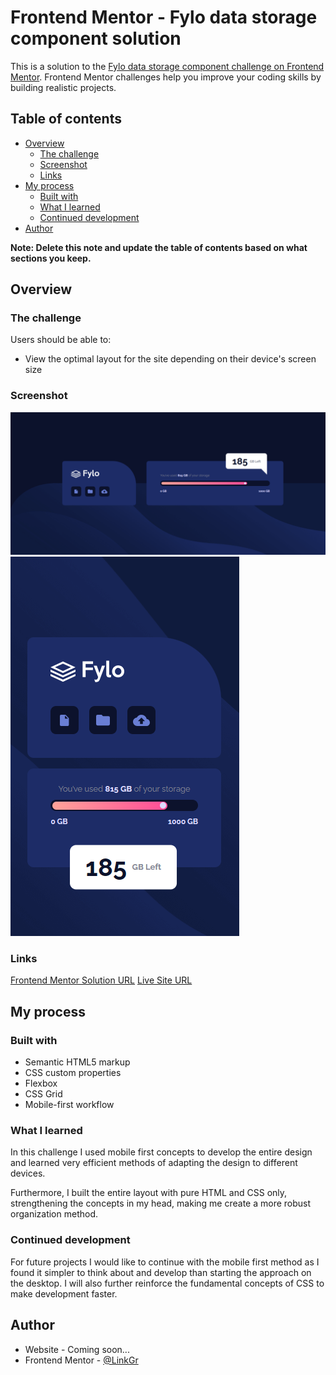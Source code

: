 # Frontend Mentor - Fylo data storage component solution

This is a solution to the [Fylo data storage component challenge on Frontend Mentor](https://www.frontendmentor.io/challenges/fylo-data-storage-component-1dZPRbV5n). Frontend Mentor challenges help you improve your coding skills by building realistic projects. 

## Table of contents

- [Overview](#overview)
  - [The challenge](#the-challenge)
  - [Screenshot](#screenshot)
  - [Links](#links)
- [My process](#my-process)
  - [Built with](#built-with)
  - [What I learned](#what-i-learned)
  - [Continued development](#continued-development)
- [Author](#author)

**Note: Delete this note and update the table of contents based on what sections you keep.**

## Overview

### The challenge

Users should be able to:

- View the optimal layout for the site depending on their device's screen size

### Screenshot

![Alt my desktop solution](./desktop-preview.png)
![Alt my mobile solution](./mobile-preview.png)

### Links

[Frontend Mentor Solution URL](https://your-solution-url.com)
[Live Site URL](https://your-live-site-url.com)

## My process

### Built with

- Semantic HTML5 markup
- CSS custom properties
- Flexbox
- CSS Grid
- Mobile-first workflow

### What I learned

In this challenge I used mobile first concepts to develop the entire design and learned very efficient methods of adapting the design to different devices.

Furthermore, I built the entire layout with pure HTML and CSS only, strengthening the concepts in my head, making me create a more robust organization method.

### Continued development

For future projects I would like to continue with the mobile first method as I found it simpler to think about and develop than starting the approach on the desktop. I will also further reinforce the fundamental concepts of CSS to make development faster.

## Author

- Website - Coming soon...
- Frontend Mentor - [@LinkGr](https://www.frontendmentor.io/profile/LinkGr)